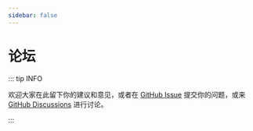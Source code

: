 ```yaml
---
sidebar: false
---
```


# 论坛

::: tip INFO

欢迎大家在此留下你的建议和意见，或者在 [GitHub Issue](https://github.com/KomoriDev/NoneBotX/issues) 提交你的问题，或来 [GitHub Discussions](https://github.com/KomoriDev/NoneBotX/discussions) 进行讨论。

:::

<Comment />
